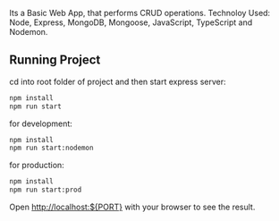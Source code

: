 Its a Basic Web App, that performs CRUD operations.
Technoloy Used: Node, Express, MongoDB, Mongoose, JavaScript, TypeScript and Nodemon.

## Running Project

cd into root folder of project and then start express server:

```bash
npm install
npm run start
```

for development:

```bash
npm install
npm run start:nodemon
```

for production:

```bash
npm install
npm run start:prod
```

Open [http://localhost:${PORT}](http://localhost:3000) with your browser to see the result.
